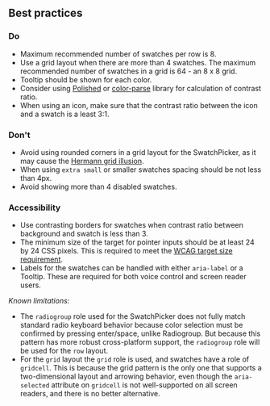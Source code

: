 ## Best practices

### Do

- Maximum recommended number of swatches per row is 8.
- Use a grid layout when there are more than 4 swatches. The maximum recommended number of swatches in a grid is 64 - an 8 x 8 grid.
- Tooltip should be shown for each color.
- Consider using [Polished](https://polished.js.org/) or [color-parse](https://www.npmjs.com/package/color-parse) library for calculation of contrast ratio.
- When using an icon, make sure that the contrast ratio between the icon and a swatch is a least 3:1.

### Don't

- Avoid using rounded corners in a grid layout for the SwatchPicker, as it may cause the [Hermann grid illusion](https://en.wikipedia.org/wiki/Grid_illusion).
- When using `extra small` or smaller swatches spacing should be not less than 4px.
- Avoid showing more than 4 disabled swatches.

### Accessibility

- Use contrasting borders for swatches when contrast ratio between background and swatch is less than 3.
- The minimum size of the target for pointer inputs should be at least 24 by 24 CSS pixels. This is required to meet the [WCAG target size requirement](https://w3c.github.io/wcag/guidelines/22/#target-size-minimum).
- Labels for the swatches can be handled with either `aria-label` or a Tooltip. These are required for both voice control and screen reader users.

_Known limitations:_

- The `radiogroup` role used for the SwatchPicker does not fully match standard radio keyboard behavior because color selection must be confirmed by pressing enter/space, unlike Radiogroup. But because this pattern has more robust cross-platform support, the `radiogroup` role will be used for the `row` layout.
- For the `grid` layout the `grid` role is used, and swatches have a role of `gridcell`. This is because the grid pattern is the only one that supports a two-dimensional layout and arrowing behavior, even though the `aria-selected` attribute on `gridcell` is not well-supported on all screen readers, and there is no better alternative.
